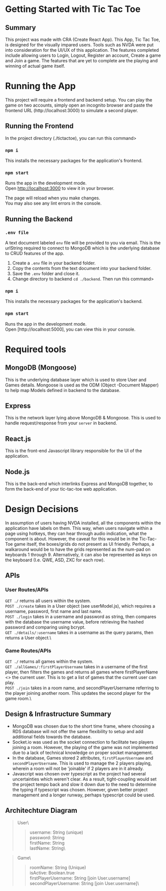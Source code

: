 # Getting Started with Tic Tac Toe

## Summary 
This project was made with CRA (Create React App). This App, Tic Tac Toe, is designed for the visually impared users. Tools such as NVDA were put into consideration for the UI/UX of this application. The features completed include allowing users to Login, Logout, Register an account, Create a game and Join a game. The features that are yet to complete are the playing and winning of actual game itself.

# Running the App

This project will require a frontend and backend setup. You can play the game on two accounts, simply open an incognito browser and paste the frontend URL (http://localhost:3000) to simulate a second player.
## Running the Frontend

In the project directory (./tictactoe), you can run this command>

### `npm i`

This installs the necessary packages for the application's frontend.
### `npm start`

Runs the app in the development mode.\
Open [http://localhost:3000](http://localhost:3000) to view it in your browser.

The page will reload when you make changes.\
You may also see any lint errors in the console.

## Running the Backend

### `.env file`

A text document labeled `env` file will be provided to you via email. This is the urlString required to connect to MongoDB which is the underlying database to CRUD features of the app.

1. Create a `.env` file in your backend folder.
2. Copy the contents from the text document into your backend folder.
3. Save the `.env` folder and close it.
4. Change directory to backend `cd ./backend`. Then run this command>
### `npm i`

This installs the necessary packages for the application's backend.

### `npm start`

Runs the app in the development mode.\
Open [http://localhost:5000], you can view this in your console.

# Required tools

## MongoDB (Mongoose)
This is the underlying database layer which is used to store User and Games details. Mongoose is used as the ODM (Object -Document Mapper) to help map Models defined in backend to the database. 

## Express
This is the network layer lying above MongoDB & Mongoose. This is used to handle request/response from your `server` in backend. 

## React.js
This is the front-end Javascript library responsible for the UI of the application.

## Node.js
This is the back-end which interlinks Express and MongoDB together, to form the back-end of your tic-tac-toe web application.

# Design Decisions
In assumption of users having NVDA installed, all the components within the application have labels on them. This way, when users navigate within a page using hotkeys, they can hear through audio indication, what the component is about. However, the caveat for this would be in the Tic-Tac-Toe game itself, the boxes/grids do not present as UI friendly. Perhaps, a walkaround would be to have the grids represented as the num-pad on keyboards 1 through 9. Alternatively, it can also be represented as keys on the keyboard (I.e. QWE, ASD, ZXC for each row).

## APIs

### User Routes/APIs
`GET ./` returns all users within the system.\
`POST ./create` takes in a User object (see userModel.js), which requires a username, password, first name and last name.\
`POST ./login` takes in a username and password as string, then compares with the database the username value, before retrieving the hashed password and comparing using bcrypt.\
`GET ./details/:username` takes in a username as the query params, then returns a User object.\

### Game Routes/APIs
`GET ./` returns all games within the system.\
`GET ./allGames/:firstPlayerUsername` takes in a username of the first player, then filters the games and returns all games where firstPlayerName <> the current user. This is to get a list of games that the current user can play.\
`POST ./join` takes in a room name, and secondPlayerUsername referring to the player joining another room. This updates the second player for the game room.\


## Design & Infrastructure Summary
- MongoDB was chosen due to the short time frame, where choosing a RDS database will not offer the same flexibility to setup and add additional fields towards the database. 
- Socket.io was used as the socket connection to facilitate two players joining a room. However, the playing of the game was not implemented due to a lack of technical knowledge on proper socket management.
- In the database, Games stored 2 attributes, `firstPlayerUsername` and `secondPlayerUsername`. This is used to manage the 2 players playing, wherein a room will not be 'joinable' if 2 players are in it already.
- Javascript was chosen over typescript as the project had several uncertainties which weren't clear. As a result, tight-coupling would set the project tempo back and slow it down due to the need to determine the typing if typescript was chosen. However, given better project management and a longer runway, perhaps typescript could be used.

## Architechture Diagram
 > User\
  >> username: String (unique)\
  >> password: String\
  >> firstName: String\
  >> lastName: String\

 > Game\
  >> roomName: String (Unique)\
  >> isActive: Boolean.true\
  >> firstPlayerUsername: String [join User.username]\
  >> secondPlayerUsername: String [join User.username]\
